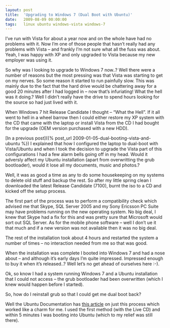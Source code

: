```yaml
---
layout: post
title:  'Upgrading to Windows 7 (Dual Boot with Ubuntu)'
date:   2009-08-09 00:00:00
tags:   linux ubuntu windows-vista windows-7
---
```

I’ve run with Vista for about a year now and on the whole have had no problems with it. Now I’m one of those people that hasn’t really had any problems with Vista – and frankly I’m not sure what all the fuss was about. Yeah, I was happy with XP and only upgraded to Vista because my new employer was using it.

So why was I looking to upgrade to Windows 7 now..? Well there were a number of reasons but the most pressing was that Vista was starting to get on my nerves. So some reason it started to run painfully slow. This was mainly due to the fact that the hard drive would be chattering away for a good 20 minutes after I had logged in – now that’s infuriating! What the hell was it doing.? Well I didn’t really have the drive to spend hours looking for the source so had just lived with it. 

When Windows 7 hit Release Candidate I thought – “What the Hell”. If it all went to hell in a wheel barrow then I could either restore my XP system with the CD that came with the laptop or install Vista from the CD I had bought for the upgrade (OEM version purchased with a new HDD).
<!--more-->
[In a previous post]({% post_url 2009-01-05-dual-booting-vista-and-ubuntu %}) I explained that how I configured the laptop to dual-boot with Vista/Ubuntu and when I took the decision to upgrade the Vista part of this configurations I had a few alarm bells going off in my head. Would it adversly affect my Ubuntu installation (apart from overwritting the grub bootloader), would it lose all my documents, music and photos.? 

Well, it was as good a time as any to do some housekeeping on my systems to delete old stuff and backup the rest. So after my little spring clean I downloaded the latest Release Candidate (7100), burnt the iso to a CD and kicked off the setup process.

The first part of the process was to perform a compatibility check which advised me that Skype, SQL Server 2005 and my Sony Ericsson PC Suite may have problems running on the new operating system. No big deal, I knew that Skype had a fix for this and was pretty sure that Microsoft would sort out SQL Server. As for the mobile phone software – well I don’t ue it that much and if a new version was not available then it was no big deal. 

The rest of the installation took about 4 hours and restarted the system a number of times – no interaction needed from me so that was good.

When the installation was complete I booted into Windows 7 and had a nose about – and although it’s early days I’m quite impressed. Impressed enough to buy it when it’s released..? Well let’s no get ahead of ourselves here :-).

Ok, so know I had a system running Windows 7 and a Ubuntu installation that I could not access – the grub bootloader had been overwritten (which I knew would happen before I started). 

So, how do I reinstall grub so that I could get me dual boot back? 

Well the Ubuntu Documentation has <a href="https://help.ubuntu.com/community/RecoveringUbuntuAfterInstallingWindows" target="_blank">this article</a> on just this process which worked like a charm for me. I used the first method (with the Live CD) and within 5 minutes I was booting into Ubuntu (which to my relief was still there).
 